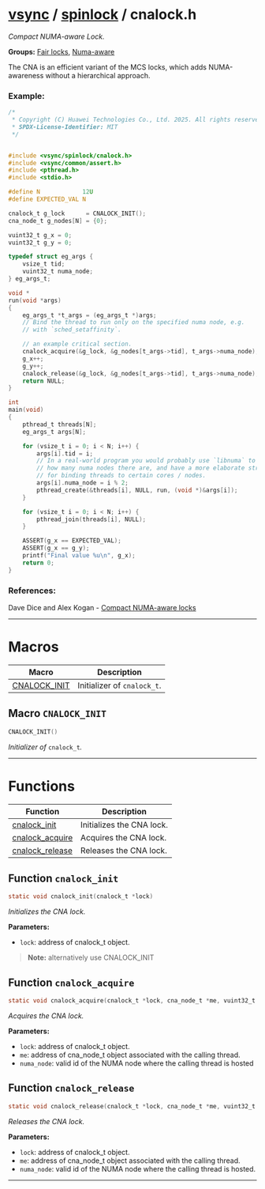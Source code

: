 #  [vsync](../README.md) / [spinlock](README.md) / cnalock.h
_Compact NUMA-aware Lock._ 

**Groups:** [Fair locks](GROUP_fair_lock.md), [Numa-aware](GROUP_numa_aware.md)

The CNA is an efficient variant of the MCS locks, which adds NUMA-awareness without a hierarchical approach.


### Example:



```c
/*
 * Copyright (C) Huawei Technologies Co., Ltd. 2025. All rights reserved.
 * SPDX-License-Identifier: MIT
 */


#include <vsync/spinlock/cnalock.h>
#include <vsync/common/assert.h>
#include <pthread.h>
#include <stdio.h>

#define N            12U
#define EXPECTED_VAL N

cnalock_t g_lock      = CNALOCK_INIT();
cna_node_t g_nodes[N] = {0};

vuint32_t g_x = 0;
vuint32_t g_y = 0;

typedef struct eg_args {
    vsize_t tid;
    vuint32_t numa_node;
} eg_args_t;

void *
run(void *args)
{
    eg_args_t *t_args = (eg_args_t *)args;
    // Bind the thread to run only on the specified numa node, e.g.
    // with `sched_setaffinity`.

    // an example critical section.
    cnalock_acquire(&g_lock, &g_nodes[t_args->tid], t_args->numa_node);
    g_x++;
    g_y++;
    cnalock_release(&g_lock, &g_nodes[t_args->tid], t_args->numa_node);
    return NULL;
}

int
main(void)
{
    pthread_t threads[N];
    eg_args_t args[N];

    for (vsize_t i = 0; i < N; i++) {
        args[i].tid = i;
        // In a real-world program you would probably use `libnuma` to detect
        // how many numa nodes there are, and have a more elaborate strategy
        // for binding threads to certain cores / nodes.
        args[i].numa_node = i % 2;
        pthread_create(&threads[i], NULL, run, (void *)&args[i]);
    }

    for (vsize_t i = 0; i < N; i++) {
        pthread_join(threads[i], NULL);
    }

    ASSERT(g_x == EXPECTED_VAL);
    ASSERT(g_x == g_y);
    printf("Final value %u\n", g_x);
    return 0;
}
```




### References:
 Dave Dice and Alex Kogan - [Compact NUMA-aware locks](https://dl.acm.org/doi/10.1145/3302424.3303984) 

---
# Macros 

| Macro | Description |
|---|---|
| [CNALOCK_INIT](cnalock.h.md#macro-cnalock_init) | Initializer of `cnalock_t`.  |

##  Macro `CNALOCK_INIT`

```c
CNALOCK_INIT()
```

 
_Initializer of_ `cnalock_t`_._ 



---
# Functions 

| Function | Description |
|---|---|
| [cnalock_init](cnalock.h.md#function-cnalock_init) | Initializes the CNA lock.  |
| [cnalock_acquire](cnalock.h.md#function-cnalock_acquire) | Acquires the CNA lock.  |
| [cnalock_release](cnalock.h.md#function-cnalock_release) | Releases the CNA lock.  |

##  Function `cnalock_init`

```c
static void cnalock_init(cnalock_t *lock)
``` 
_Initializes the CNA lock._ 




**Parameters:**

- `lock`: address of cnalock_t object.


> **Note:** alternatively use CNALOCK_INIT 


##  Function `cnalock_acquire`

```c
static void cnalock_acquire(cnalock_t *lock, cna_node_t *me, vuint32_t numa_node)
``` 
_Acquires the CNA lock._ 




**Parameters:**

- `lock`: address of cnalock_t object. 
- `me`: address of cna_node_t object associated with the calling thread. 
- `numa_node`: valid id of the NUMA node where the calling thread is hosted 




##  Function `cnalock_release`

```c
static void cnalock_release(cnalock_t *lock, cna_node_t *me, vuint32_t numa_node)
``` 
_Releases the CNA lock._ 




**Parameters:**

- `lock`: address of cnalock_t object. 
- `me`: address of cna_node_t object associated with the calling thread. 
- `numa_node`: valid id of the NUMA node where the calling thread is hosted. 





---
